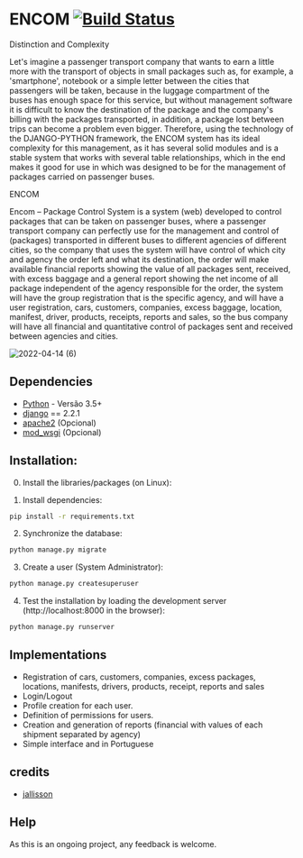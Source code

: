 # ENCOM [![Build Status](https://travis-ci.org/thiagopena/djangoSIGE.svg?branch=master)](https://travis-ci.org/thiagopena/djangoSIGE)

Distinction and Complexity

Let's imagine a passenger transport company that wants to earn a little more with the transport of objects in small packages such as, for example, a 'smartphone', notebook or a simple letter between the cities that passengers will be taken, because in the luggage compartment of the buses has enough space for this service, but without management software it is difficult to know the destination of the package and the company's billing with the packages transported, in addition, a package lost between trips can become a problem even bigger. Therefore, using the technology of the DJANGO-PYTHON framework, the ENCOM system has its ideal complexity for this management, as it has several solid modules and is a stable system that works with several table relationships, which in the end makes it good for use in which was designed to be for the management of packages carried on passenger buses.

ENCOM 

Encom – Package Control System is a system (web) developed to control packages that can be taken on passenger buses, where a passenger transport company can perfectly use for the management and control of (packages) transported in different buses to different agencies of different
cities, so the company that uses the system will have control of which city and agency the order left and what its destination, the order will make available
financial reports showing the value of all packages sent, received, with excess baggage and a general report showing the net income of all
package independent of the agency responsible for the order, the system will have the group registration that is the specific agency, and will have a user registration,
cars, customers, companies, excess baggage, location, manifest, driver, products, receipts, reports and sales, so the bus company will have all
financial and quantitative control of packages sent and received between agencies and cities.

![2022-04-14 (6)](https://user-images.githubusercontent.com/43224822/163429994-fcd09daa-98d1-4960-8131-89ca512ca027.jpg)


## Dependencies

- [Python](https://www.python.org/downloads/) - Versão 3.5+
- [django](http://www.djangoproject.com) == 2.2.1
- [apache2](https://www.apache.org/) (Opcional)
- [mod_wsgi](https://modwsgi.readthedocs.io/en/develop/) (Opcional)

## Installation:

0. Install the libraries/packages (on Linux):

1. Install dependencies:

```bash
pip install -r requirements.txt
```

2. Synchronize the database:

```bash
python manage.py migrate
```

3. Create a user (System Administrator):

```bash
python manage.py createsuperuser
```

4. Test the installation by loading the development server (http://localhost:8000 in the browser):

```bash
python manage.py runserver
```

## Implementations

- Registration of cars, customers, companies, excess packages, locations, manifests, drivers, products, receipt, reports and sales
- Login/Logout
- Profile creation for each user.
- Definition of permissions for users.
- Creation and generation of reports (financial with values of each shipment separated by agency)
- Simple interface and in Portuguese

## credits

- [jallisson](https://github.com/jallisson)


## Help

As this is an ongoing project, any feedback is welcome.
